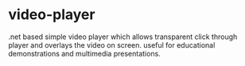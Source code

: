 # video-player
.net based simple video player which allows transparent click through player and overlays the video on screen. useful for educational demonstrations and multimedia presentations.
